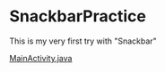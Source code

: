 # SnackbarPractice
This is my very first try with "Snackbar"

[MainActivity.java](https://github.com/LaZoark/SnackbarPractice/blob/master/app/src/main/java/com/example/snackbarpractice/MainActivity.java)  


